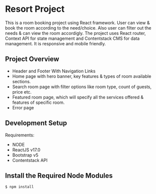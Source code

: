 # Resort Project
This is a room booking project using React framework. User can view & book the room according to the need/choice. Also user can filter out the needs & can view the room accordigly.
The project uses React router, Context API for state management and Contentstack CMS for data management. It is responsive and mobile friendly. 

## Project Overview
  - Header and Footer With Navigation Links 
  - Home page with hero banner, key features & types of room available sections.
  - Search room page with filter options like room type, count of guests, price etc.
  - Featured room page, which will specify all the services offered & features of specific room.
  - Error page

## Development Setup

Requirements:

- NODE
- ReactJS v17.0
- Bootstrap v5
- Contentstack API

## Install the Required Node Modules

```bash
$ npm install
```


